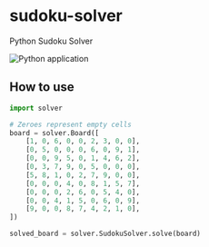 # sudoku-solver
Python Sudoku Solver

![Python application](https://github.com/mliezun/sudoku-solver/workflows/Python%20application/badge.svg)

## How to use

```python
import solver

# Zeroes represent empty cells
board = solver.Board([
    [1, 0, 6, 0, 0, 2, 3, 0, 0],
    [0, 5, 0, 0, 0, 6, 0, 9, 1],
    [0, 0, 9, 5, 0, 1, 4, 6, 2],
    [0, 3, 7, 9, 0, 5, 0, 0, 0],
    [5, 8, 1, 0, 2, 7, 9, 0, 0],
    [0, 0, 0, 4, 0, 8, 1, 5, 7],
    [0, 0, 0, 2, 6, 0, 5, 4, 0],
    [0, 0, 4, 1, 5, 0, 6, 0, 9],
    [9, 0, 0, 8, 7, 4, 2, 1, 0],
])

solved_board = solver.SudokuSolver.solve(board)
```
